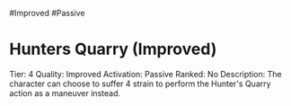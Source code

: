 #Improved 
#Passive 

# Hunters Quarry (Improved)
Tier: 4
Quality: Improved
Activation: Passive
Ranked: No
Description: The character can choose to suffer 4 strain to perform the Hunter's Quarry action as a maneuver instead.